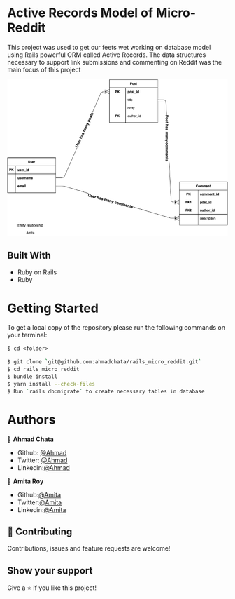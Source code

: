 # Active Records Model of Micro-Reddit

This project was used to get our feets wet working on database model using Rails powerful ORM called Active Records.
The data structures necessary to support link submissions and commenting on Reddit was the main focus of this project

![screenshot](./app/assets/images/entity_relationship.png)

## Built With

- Ruby on Rails
- Ruby

# Getting Started

To get a local copy of the repository please run the following commands on your terminal:

```
$ cd <folder>
```

```bash
$ git clone `git@github.com:ahmadchata/rails_micro_reddit.git`
$ cd rails_micro_reddit
$ bundle install
$ yarn install --check-files
$ Run `rails db:migrate` to create necessary tables in database
```

# Authors

👤 **Ahmad Chata**

- Github: [@Ahmad](https://github.com/ahmadchata)
- Twitter: [@Ahmad](https://twitter.com/AhmadChata)
- Linkedin:[@Ahmad](http://linkedin.com/in/ahmad-chata-957b9b51)

👤 **Amita Roy**

- Github:[@Amita](https://github.com/Amita-Roy)
- Twitter:[@Amita](https://twitter.com/AmitaRoy14)
- Linkedin:[@Amita](https://www.linkedin.com/in/amita-roy-3b823b68/)

## 🤝 Contributing

Contributions, issues and feature requests are welcome!

## Show your support

Give a ⭐️ if you like this project!

